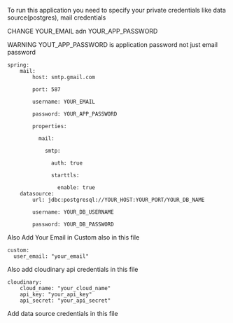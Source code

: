 To run this application you need to specify your private credentials 
like data source(postgres), mail credentials

CHANGE YOUR_EMAIL adn YOUR_APP_PASSWORD

WARNING YOUT_APP_PASSWORD is application password not just email password 

    spring:
        mail:
            host: smtp.gmail.com
            
            port: 587
            
            username: YOUR_EMAIL 
            
            password: YOUR_APP_PASSWORD
            
            properties:
            
              mail:
              
                smtp:
                
                  auth: true
                  
                  starttls:
                  
                    enable: true
        datasource:
            url: jdbc:postgresql://YOUR_HOST:YOUR_PORT/YOUR_DB_NAME
            
            username: YOUR_DB_USERNAME
            
            password: YOUR_DB_PASSWORD


Also Add Your Email in Custom also in this file

    custom:
      user_email: "your_email"

Also add cloudinary api credentials in this file
    
    cloudinary:
        cloud_name: "your_cloud_name"
        api_key: "your_api_key"
        api_secret: "your_api_secret"
Add data source credentials in this file
    